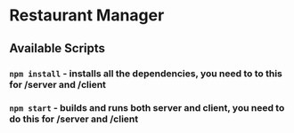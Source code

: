 # Restaurant Manager

## Available Scripts

### `npm install` - installs all the dependencies, you need to to this for /server and /client
### `npm start` - builds and runs both server and client, you need to do this for /server and /client
